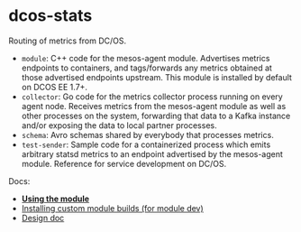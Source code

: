 # dcos-stats

Routing of metrics from DC/OS.

- `module`: C++ code for the mesos-agent module. Advertises metrics endpoints to containers, and tags/forwards any metrics obtained at those advertised endpoints upstream. This module is installed  by default on DCOS EE 1.7+.
- `collector`: Go code for the metrics collector process running on every agent node. Receives metrics from the mesos-agent module as well as other processes on the system, forwarding that data to a Kafka instance and/or exposing the data to local partner processes.
- `schema`: Avro schemas shared by everybody that processes metrics.
- `test-sender`: Sample code for a containerized process which emits arbitrary statsd metrics to an endpoint advertised by the mesos-agent module. Reference for service development on DC/OS.

Docs:
- **[Using the module](DEMO.md)**
- [Installing custom module builds (for module dev)](module/README.md)
- [Design doc](https://docs.google.com/document/d/11XZF8600Fqfw_yY9YeSh-rX2jJVN4rjw_oQuJFkvlwM/edit#)
